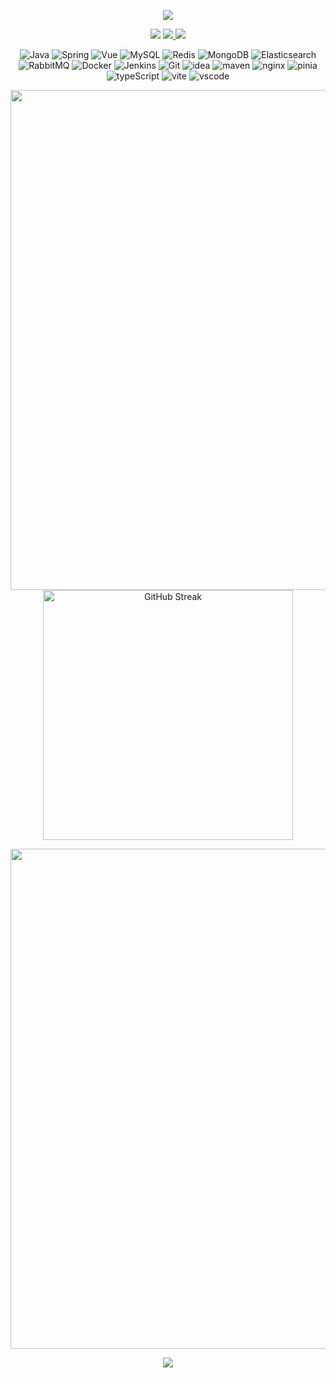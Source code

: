 <p align="center">
    <img src="https://capsule-render.vercel.app/api?type=waving&height=300&color=gradient&text=HI%20THERE&desc=I%20am%20chake111" />
</p>

<p align="center">
<img src="https://komarev.com/ghpvc/?username=chake111&abbreviated=true" />
    <a href="https://github.com/chake111">
        <img src="https://img.shields.io/github/followers/chake111?label=GitHub&style=social" />
    </a>
    <a href="https://wakatime.com/@chake111">
        <img src="https://img.shields.io/badge/WakaTime-000000?style=flat&logo=wakatime&logoColor=white" />
    </a>
</p>

<p align="center">
  <img src="https://skillicons.dev/icons?i=java&theme=light" alt="Java" />
  <img src="https://skillicons.dev/icons?i=spring&theme=light" alt="Spring" />
  <img src="https://skillicons.dev/icons?i=vue&theme=light" alt="Vue" />
  <img src="https://skillicons.dev/icons?i=mysql&theme=light" alt="MySQL" />
  <img src="https://skillicons.dev/icons?i=redis&theme=light" alt="Redis" />
  <img src="https://skillicons.dev/icons?i=mongodb&theme=light" alt="MongoDB" />
  <img src="https://skillicons.dev/icons?i=elasticsearch&theme=light" alt="Elasticsearch" />
  <img src="https://skillicons.dev/icons?i=rabbitmq&theme=light" alt="RabbitMQ" />
  <img src="https://skillicons.dev/icons?i=docker&theme=light" alt="Docker" />
  <img src="https://skillicons.dev/icons?i=jenkins&theme=light" alt="Jenkins" />
  <img src="https://skillicons.dev/icons?i=git&theme=light" alt="Git" />
  <img src="https://skillicons.dev/icons?i=idea&theme=light" alt="idea" />
  <img src="https://skillicons.dev/icons?i=maven&theme=light" alt="maven" />
  <img src="https://skillicons.dev/icons?i=nginx&theme=light" alt="nginx" />
  <img src="https://skillicons.dev/icons?i=pinia&theme=light" alt="pinia" />
  <img src="https://skillicons.dev/icons?i=ts&theme=light" alt="typeScript" />
  <img src="https://skillicons.dev/icons?i=vite&theme=light" alt="vite" />
  <img src="https://skillicons.dev/icons?i=vscode&theme=light" alt="vscode" />
</p>

<p align="center">
    <img width="800" src="https://github-readme-stats.vercel.app/api?username=chake111&theme=transparent&include_all_commits=true&show_icons=true&hide_border=true" />
    <a href="https://git.io/streak-stats">
        <img width="400" src="https://streak-stats.demolab.com?user=chake111&theme=transparent&hide_border=true&card_width=300" alt="GitHub Streak" />
    </a>
</p>
<img width="800" src="https://github-readme-activity-graph.vercel.app/graph?username=chake111&theme=github-compact&hide_border=true&area=true" />

<p align="center">
    <img src="https://capsule-render.vercel.app/api?type=waving&height=300&color=gradient&text=THE%20END&section=footer&textBg=false&desc=think%20for%20you%20view" />
</p>
